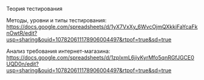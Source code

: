 Теория тестирования

Методы, уровни и типы тестирования:
https://docs.google.com/spreadsheets/d/1yX7VxXy_6WvcOjmQXkkiFaYcaFknOwtR/edit?usp=sharing&ouid=107820611178906004497&rtpof=true&sd=true

Анализ требования интернет-магазина:
https://docs.google.com/spreadsheets/d/1zplxmL6jiyKyrMfo5qnRGfJGCE0UQD0n/edit?usp=sharing&ouid=107820611178906004497&rtpof=true&sd=true
